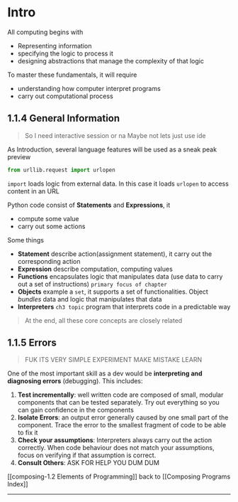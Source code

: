 # Intro

All computing begins with 
- Representing information
- specifying the logic to process it
- designing abstractions that manage the complexity of that logic

To master these fundamentals, it will require
- understanding how computer interpret programs
- carry out computational process

## 1.1.4 General Information

> So I need interactive session or na
> Maybe not lets just use ide

As Introduction, several language features will be used as a sneak peak preview

```python
from urllib.request import urlopen
```

`import` loads logic from external data. In this case it loads `urlopen` to access content in an URL

Python code consist of **Statements** and **Expressions**, it
- compute some value
- carry out some actions

Some things
- **Statement** describe action(assignment statement), it carry out the corresponding action
- **Expression** describe computation, computing values
- **Functions** encapsulates logic that manipulates data (use data to carry out a set of instructions) `primary focus of chapter` 
- **Objects** example a `set`, it supports a set of functionalities. Object *bundles* data and logic that manipulates that data
- **Interpreters** `ch3 topic` program that interprets code in a predictable way

> At the end, all these core concepts are closely related


## 1.1.5 Errors

> FUK ITS VERY SIMPLE
> EXPERIMENT
> MAKE MISTAKE
> LEARN

One of the most important skill as a dev would be **interpreting and diagnosing errors** (debugging). This includes:
1. **Test incrementally**: well written code are composed of small, modular components that can be tested separately. Try out everything so you can gain confidence in the components
2. **Isolate Errors**: an output error generally caused by one small part of the component. Trace the error to the smallest fragment of code to be able to fix it
3. **Check your assumptions**: Interpreters always carry out the action correctly. When code behaviour does not match your assumptions, focus on verifying if that assumption is correct.
4. **Consult Others**: ASK FOR HELP YOU DUM DUM

[[composing-1.2 Elements of Programming]]
back to [[Composing Programs Index]]

--- 